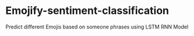 # Emojify-sentiment-classification
Predict different Emojis based on someone phrases using LSTM RNN Model
